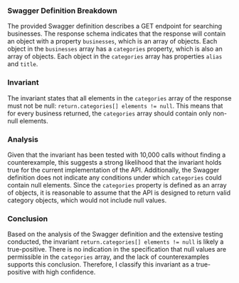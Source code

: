 ### Swagger Definition Breakdown
The provided Swagger definition describes a GET endpoint for searching businesses. The response schema indicates that the response will contain an object with a property `businesses`, which is an array of objects. Each object in the `businesses` array has a `categories` property, which is also an array of objects. Each object in the `categories` array has properties `alias` and `title`.

### Invariant
The invariant states that all elements in the `categories` array of the response must not be null: `return.categories[] elements != null`. This means that for every business returned, the `categories` array should contain only non-null elements.

### Analysis
Given that the invariant has been tested with 10,000 calls without finding a counterexample, this suggests a strong likelihood that the invariant holds true for the current implementation of the API. Additionally, the Swagger definition does not indicate any conditions under which `categories` could contain null elements. Since the `categories` property is defined as an array of objects, it is reasonable to assume that the API is designed to return valid category objects, which would not include null values.

### Conclusion
Based on the analysis of the Swagger definition and the extensive testing conducted, the invariant `return.categories[] elements != null` is likely a true-positive. There is no indication in the specification that null values are permissible in the `categories` array, and the lack of counterexamples supports this conclusion. Therefore, I classify this invariant as a true-positive with high confidence.

